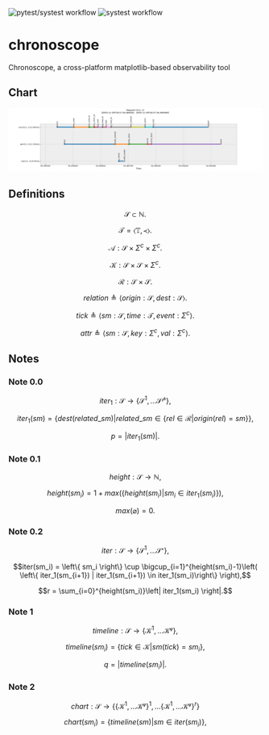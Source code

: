 ![pytest/systest workflow](https://github.com/just-now/chronoscope/actions/workflows/python-package.yml/badge.svg)
![systest workflow](https://github.com/just-now/chronoscope/actions/workflows/makefile.yml/badge.svg)

# chronoscope
Chronoscope, a cross-platform matplotlib-based observability tool

## Chart
![alt text](https://github.com/just-now/chronoscope/blob/master/img/chart1.png)

## Definitions

```math
\mathcal{S} \subset \mathbb{N}.
```

```math
\mathcal{T} = \left\langle  \mathbb{T},\prec   \right\rangle.
```

```math
\mathcal{A}:\mathcal{S}\times\Sigma^{c}\times\Sigma^{c}.
```

```math
\mathcal{K}:\mathcal{S}\times\mathcal{S}\times\Sigma^{c}.
```

```math
\mathcal{R}:\mathcal{S}\times\mathcal{S}.
```

```math
relation \triangleq \left\langle origin: \mathcal{S}, dest: \mathcal{S} \right\rangle.
```

```math
tick \triangleq \left\langle sm: \mathcal{S}, time: \mathcal{T}, event: \Sigma^{c} \right\rangle.
```

```math
attr \triangleq \left\langle sm: \mathcal{S}, key: \Sigma^{c}, val: \Sigma^{c} \right\rangle.
```

## Notes

### Note 0.0
```math
iter_1: \mathcal{S} \to \left\{ \mathcal{S^{1}}, ... \mathcal{S^{p}} \right\},
```

```math
iter_1(sm) = \left\{ dest(related\_sm) | related\_sm \in \left\{ rel \in \mathcal{R} | origin(rel) = sm \right\}  \right\},
```

```math
p = \left| iter_1(sm) \right|.
```

### Note 0.1
```math
height: \mathcal{S} \to \mathbb{N},
```

```math
height(sm_i) = 1 + max(\left\{ height(sm_i) | sm_i \in iter_1(sm_i) \right\}),
```

```math
max(\varnothing) = 0.
```

### Note 0.2

```math
 iter: \mathcal{S} \to \left\{ \mathcal{S^{1}}, ... \mathcal{S^{r}} \right\},
```

```math
iter(sm_i) = \left\{ sm_i \right\} \cup \bigcup_{i=1}^{height(sm_i)-1}\left( \left\{ iter_1(sm_{i+1}) | iter_1(sm_{i+1}) \in iter_1(sm_i)\right\} \right),
```

```math
r = \sum_{i=0}^{height(sm_i)}\left| iter_1(sm_i) \right|.
```

### Note 1
```math
timeline: \mathcal{S} \to \left\{ \mathcal{K^{1}}, ... \mathcal{K^{q}} \right\},
```

```math
timeline(sm_i) = \left\{ tick \in \mathcal{K} | sm(tick)=sm_i \right\},
```

```math
q=\left| timeline(sm_i) \right|.
```

### Note 2
```math
chart: \mathcal{S} \to \left\{   \left\{ \mathcal{K^{1}}, ... \mathcal{K^{q}} \right\}^{1}, ... \left\{ \mathcal{K^{1}}, ... \mathcal{K^{q}} \right\}^{r}    \right\}
```

```math
chart(sm_i) = \left\{ timeline(sm) | sm \in iter(sm_i) \right\},
```
